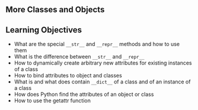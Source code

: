 ## More Classes and Objects

## Learning Objectives
- What are the special ``__str__`` and ``__repr__`` methods and how to use them
- What is the difference between ``__str__`` and ``__repr__``
- How to dynamically create arbitrary new attributes for existing instances of a class
- How to bind attributes to object and classes
- What is and what does contain ``__dict__`` of a class and of an instance of a class
- How does Python find the attributes of an object or class
- How to use the getattr function
